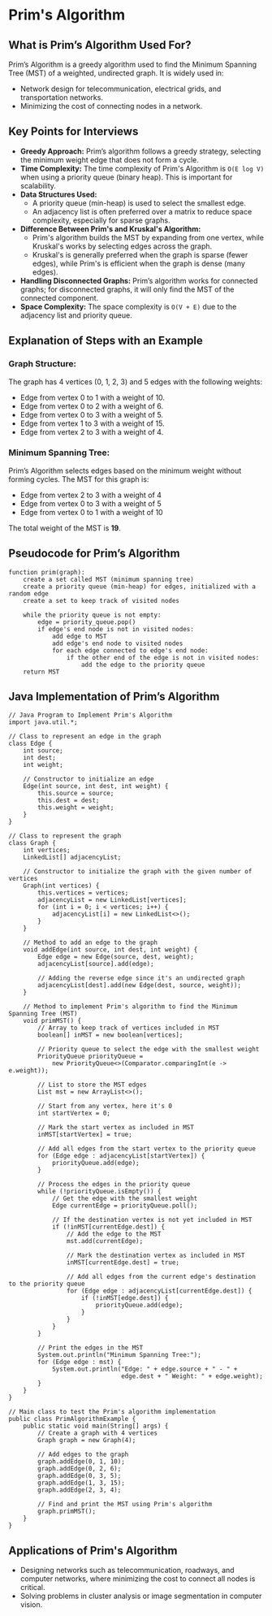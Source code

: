 Prim's Algorithm
================

What is Prim’s Algorithm Used For?
----------------------------------

Prim’s Algorithm is a greedy algorithm used to find the Minimum Spanning Tree (MST) of a weighted, undirected graph. It is widely used in:

*   Network design for telecommunication, electrical grids, and transportation networks.
*   Minimizing the cost of connecting nodes in a network.

Key Points for Interviews
-------------------------

*   **Greedy Approach:** Prim’s algorithm follows a greedy strategy, selecting the minimum weight edge that does not form a cycle.
*   **Time Complexity:** The time complexity of Prim's Algorithm is `O(E log V)` when using a priority queue (binary heap). This is important for scalability.
*   **Data Structures Used:**
    *   A priority queue (min-heap) is used to select the smallest edge.
    *   An adjacency list is often preferred over a matrix to reduce space complexity, especially for sparse graphs.
*   **Difference Between Prim's and Kruskal's Algorithm:**
    *   Prim's algorithm builds the MST by expanding from one vertex, while Kruskal's works by selecting edges across the graph.
    *   Kruskal's is generally preferred when the graph is sparse (fewer edges), while Prim's is efficient when the graph is dense (many edges).
*   **Handling Disconnected Graphs:** Prim’s algorithm works for connected graphs; for disconnected graphs, it will only find the MST of the connected component.
*   **Space Complexity:** The space complexity is `O(V + E)` due to the adjacency list and priority queue.

Explanation of Steps with an Example
------------------------------------

### Graph Structure:

The graph has 4 vertices (0, 1, 2, 3) and 5 edges with the following weights:

*   Edge from vertex 0 to 1 with a weight of 10.
*   Edge from vertex 0 to 2 with a weight of 6.
*   Edge from vertex 0 to 3 with a weight of 5.
*   Edge from vertex 1 to 3 with a weight of 15.
*   Edge from vertex 2 to 3 with a weight of 4.

### Minimum Spanning Tree:

Prim’s Algorithm selects edges based on the minimum weight without forming cycles. The MST for this graph is:

*   Edge from vertex 2 to 3 with a weight of 4
*   Edge from vertex 0 to 3 with a weight of 5
*   Edge from vertex 0 to 1 with a weight of 10

The total weight of the MST is **19**.

Pseudocode for Prim’s Algorithm
-------------------------------

    
    function prim(graph):
        create a set called MST (minimum spanning tree)
        create a priority queue (min-heap) for edges, initialized with a random edge
        create a set to keep track of visited nodes
    
        while the priority queue is not empty:
            edge = priority_queue.pop()
            if edge's end node is not in visited nodes:
                add edge to MST
                add edge's end node to visited nodes
                for each edge connected to edge's end node:
                    if the other end of the edge is not in visited nodes:
                        add the edge to the priority queue
        return MST
            

Java Implementation of Prim’s Algorithm
---------------------------------------

    
    // Java Program to Implement Prim's Algorithm
    import java.util.*;
    
    // Class to represent an edge in the graph
    class Edge {
        int source;
        int dest;
        int weight;
    
        // Constructor to initialize an edge
        Edge(int source, int dest, int weight) {
            this.source = source;
            this.dest = dest;
            this.weight = weight;
        }
    }
    
    // Class to represent the graph
    class Graph {
        int vertices;
        LinkedList[] adjacencyList;
    
        // Constructor to initialize the graph with the given number of vertices
        Graph(int vertices) {
            this.vertices = vertices;
            adjacencyList = new LinkedList[vertices];
            for (int i = 0; i < vertices; i++) {
                adjacencyList[i] = new LinkedList<>();
            }
        }
    
        // Method to add an edge to the graph
        void addEdge(int source, int dest, int weight) {
            Edge edge = new Edge(source, dest, weight);
            adjacencyList[source].add(edge);
    
            // Adding the reverse edge since it's an undirected graph
            adjacencyList[dest].add(new Edge(dest, source, weight));
        }
    
        // Method to implement Prim's algorithm to find the Minimum Spanning Tree (MST)
        void primMST() {
            // Array to keep track of vertices included in MST
            boolean[] inMST = new boolean[vertices];
    
            // Priority queue to select the edge with the smallest weight
            PriorityQueue priorityQueue =
                new PriorityQueue<>(Comparator.comparingInt(e -> e.weight));
    
            // List to store the MST edges
            List mst = new ArrayList<>();
    
            // Start from any vertex, here it's 0
            int startVertex = 0;
    
            // Mark the start vertex as included in MST
            inMST[startVertex] = true;
    
            // Add all edges from the start vertex to the priority queue
            for (Edge edge : adjacencyList[startVertex]) {
                priorityQueue.add(edge);
            }
    
            // Process the edges in the priority queue
            while (!priorityQueue.isEmpty()) {
                // Get the edge with the smallest weight
                Edge currentEdge = priorityQueue.poll();
    
                // If the destination vertex is not yet included in MST
                if (!inMST[currentEdge.dest]) {
                    // Add the edge to the MST
                    mst.add(currentEdge);
    
                    // Mark the destination vertex as included in MST
                    inMST[currentEdge.dest] = true;
    
                    // Add all edges from the current edge's destination to the priority queue
                    for (Edge edge : adjacencyList[currentEdge.dest]) {
                        if (!inMST[edge.dest]) {
                            priorityQueue.add(edge);
                        }
                    }
                }
            }
    
            // Print the edges in the MST
            System.out.println("Minimum Spanning Tree:");
            for (Edge edge : mst) {
                System.out.println("Edge: " + edge.source + " - " +
                                   edge.dest + " Weight: " + edge.weight);
            }
        }
    }
    
    // Main class to test the Prim's algorithm implementation
    public class PrimAlgorithmExample {
        public static void main(String[] args) {
            // Create a graph with 4 vertices
            Graph graph = new Graph(4);
    
            // Add edges to the graph
            graph.addEdge(0, 1, 10);
            graph.addEdge(0, 2, 6);
            graph.addEdge(0, 3, 5);
            graph.addEdge(1, 3, 15);
            graph.addEdge(2, 3, 4);
    
            // Find and print the MST using Prim's algorithm
            graph.primMST();
        }
    }
            

Applications of Prim's Algorithm
--------------------------------

*   Designing networks such as telecommunication, roadways, and computer networks, where minimizing the cost to connect all nodes is critical.
*   Solving problems in cluster analysis or image segmentation in computer vision.